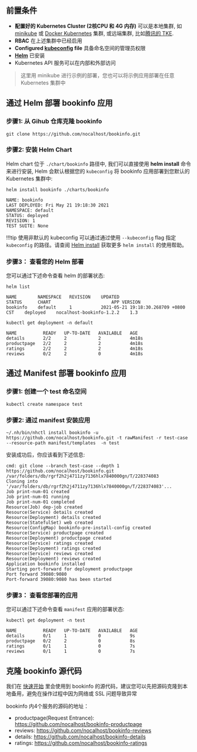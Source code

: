 ## 前置条件

* **配置好的 Kubernetes Cluster (2核CPU 和 4G 内存)** 可以是本地集群, 如 [minikube](https://minikube.sigs.k8s.io/docs/start/) 或 [Docker Kubernetes](https://docs.docker.com/docker-for-mac/kubernetes/) 集群, 或远端集群, 比如[腾讯的 TKE](https://cloud.tencent.com/product/tke). 
* **RBAC** 在上述集群中已经启用
* **Configured [kubeconfig](https://kubernetes.io/docs/tasks/access-application-cluster/configure-access-multiple-clusters/) file** 具备命名空间的管理员权限
* **[Helm](https://helm.sh/)** 已安装
* Kubernetes API 服务可以在内部和外部访问

> 这里用 minikube 进行示例的部署，您也可以将示例应用部署在任意 Kubernetes 集群中

## 通过 Helm 部署 bookinfo 应用

### 步骤1: 从 Gihub 仓库克隆 bookinfo

```
git clone https://github.com/nocalhost/bookinfo.git
```

### 步骤2: 安装 Helm Chart

Helm chart 位于 `./chart/bookinfo` 路径中, 我们可以直接使用 **helm install** 命令来进行安装, Helm 会默认根据您的 `kubeconfig` 将 bookinfo 应用部署到您默认的 Kubernetes 集群中:

```
helm install bookinfo ./charts/bookinfo

NAME: bookinfo
LAST DEPLOYED: Fri May 21 19:18:30 2021
NAMESPACE: default
STATUS: deployed
REVISION: 1
TEST SUITE: None
```

!!!tip 使用非默认的 kubeconfig
    可以通过通过使用 `--kubeconfig` flag 指定 `kubeconfig` 的路径。请查阅 [Helm install](https://helm.sh/docs/helm/helm_install/) 获取更多 `helm install` 的使用帮助。

### 步骤3： 查看您的 Helm 部署

您可以通过下述命令查看 helm 的部署状态:

```
helm list

NAME    	NAMESPACE	REVISION	UPDATED                             	STATUS  	CHART                   	APP VERSION
bookinfo	default  	1       	2021-05-21 19:18:30.268709 +0800 CST	deployed	nocalhost-bookinfo-1.2.2	1.3        
```

```
kubectl get deployment -n default    

NAME          READY   UP-TO-DATE   AVAILABLE   AGE
details       2/2     2            2           4m18s
productpage   2/2     2            2           4m18s
ratings       2/2     2            2           4m18s
reviews       0/2     2            0           4m18s
```

## 通过 Manifest 部署 bookinfo 应用

### 步骤1: 创建一个 test 命名空间

```
kubectl create namespace test
```

### 步骤2: 通过 manifest 安装应用

```
~/.nh/bin/nhctl install bookinfo -u https://github.com/nocalhost/bookinfo.git -t rawManifest -r test-case --resource-path manifest/templates  -n test
```

安装成功后，你应该看到下述信息: 

```
cmd: git clone --branch test-case --depth 1 https://github.com/nocalhost/bookinfo.git /var/folders/db/rgrf2h2j4711zy7136hlx7840000gn/T/228374083
Cloning into '/var/folders/db/rgrf2h2j4711zy7136hlx7840000gn/T/228374083'...
Job print-num-01 created
Job print-num-01 running
Job print-num-01 completed
Resource(Job) dep-job created
Resource(Service) details created
Resource(Deployment) details created
Resource(StatefulSet) web created
Resource(ConfigMap) bookinfo-pre-install-config created
Resource(Service) productpage created
Resource(Deployment) productpage created
Resource(Service) ratings created
Resource(Deployment) ratings created
Resource(Service) reviews created
Resource(Deployment) reviews created
Application bookinfo installed
Starting port-forward for deployment productpage
Port forward 39080:9080
Port-forward 39080:9080 has been started
```

### 步骤3： 查看您部署的应用

您可以通过下述命令查看 `manifest` 应用的部署状态:

```
kubectl get deployment -n test

NAME          READY   UP-TO-DATE   AVAILABLE   AGE
details       0/1     1            0           9s
productpage   0/2     2            0           8s
ratings       0/1     1            0           7s
reviews       0/1     1            0           7s   
```


## 克隆 bookinfo 源代码

我们在 [快速开始](../../getting-started) 里会使用到 bookinfo 的源代码，建议您可以先把源码克隆到本地备用，避免在操作过程中因为网络或 SSL 问题导致异常

bookinfo 内4个服务的源码的地址：

- productpage(Request Entrance): https://github.com/nocalhost/bookinfo-productpage
- reviews: https://github.com/nocalhost/bookinfo-reviews
- details: https://github.com/nocalhost/bookinfo-details
- ratings: https://github.com/nocalhost/bookinfo-ratings

